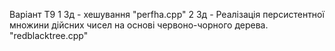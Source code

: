 Варіант Т9
1 Зд - хешування "perfha.cpp"
2 Зд - Реалізація персистентної множини дійсних чисел на основі червоно-чорного
дерева. "redblacktree.cpp"
